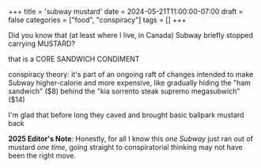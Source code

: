 +++
title = 'subway mustard'
date = 2024-05-21T11:00:00-07:00
draft = false
categories = ["food", "conspiracy"]
tags = []
+++

Did you know that (at least where I live, in Canada) Subway briefly stopped carrying MUSTARD?

that is a CORE SANDWICH CONDIMENT

conspiracy theory: it's part of an ongoing raft of changes intended to make Subway higher-calorie and more expensive, like gradually hiding the "ham sandwich" ($8) behind the "kia sorrento steak supremo megasubwich" ($14)

I'm glad that before long they caved and brought basic ballpark mustard back

**2025 Editor's Note**: Honestly, for all I know this _one Subway_ just ran out of mustard _one time_, going straight to conspiratorial thinking may not have been the right move.